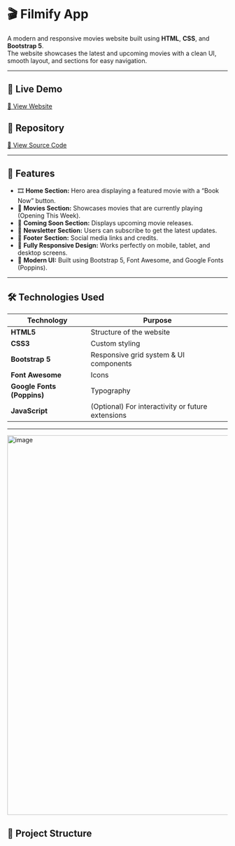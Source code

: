 # 🎬 Filmify App

A modern and responsive movies website built using **HTML**, **CSS**, and **Bootstrap 5**.  
The website showcases the latest and upcoming movies with a clean UI, smooth layout, and sections for easy navigation.

---

## 🚀 Live Demo  
[🔗 View Website](https://moazahmed3.github.io/Filmify/)

## 📁 Repository  
[🔗 View Source Code](https://github.com/moazahmed3/Filmify)

---

## 🧠 Features

- 🎞️ **Home Section:** Hero area displaying a featured movie with a “Book Now” button.  
- 🍿 **Movies Section:** Showcases movies that are currently playing (Opening This Week).  
- 🎥 **Coming Soon Section:** Displays upcoming movie releases.  
- 📧 **Newsletter Section:** Users can subscribe to get the latest updates.  
- 🦶 **Footer Section:** Social media links and credits.  
- 📱 **Fully Responsive Design:** Works perfectly on mobile, tablet, and desktop screens.  
- 🎨 **Modern UI:** Built using Bootstrap 5, Font Awesome, and Google Fonts (Poppins).  

---

## 🛠️ Technologies Used

| Technology | Purpose |
|------------|---------|
| **HTML5**   | Structure of the website |
| **CSS3**    | Custom styling |
| **Bootstrap 5** | Responsive grid system & UI components |
| **Font Awesome** | Icons |
| **Google Fonts (Poppins)** | Typography |
| **JavaScript** | (Optional) For interactivity or future extensions |

---

<img width="1919" height="868" alt="image" src="https://github.com/user-attachments/assets/1b75b665-fa62-424a-97c1-292e83e605c3" />


## 📂 Project Structure

